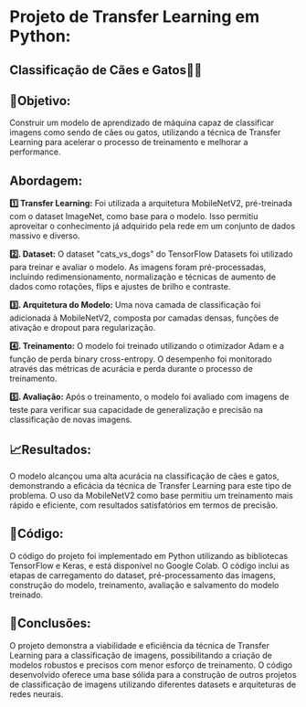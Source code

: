 # Projeto de Transfer Learning em Python: 
## Classificação de Cães e Gatos🐶😸
## 🎯Objetivo:
Construir um modelo de aprendizado de máquina capaz de classificar imagens como sendo de cães ou gatos, utilizando a técnica de Transfer Learning para acelerar o processo de treinamento e melhorar a performance.
## Abordagem:

**1️⃣ Transfer Learning:** Foi utilizada a arquitetura MobileNetV2, pré-treinada com o dataset ImageNet, como base para o modelo. Isso permitiu aproveitar o conhecimento já adquirido pela rede em um conjunto de dados massivo e diverso.

**2️⃣. Dataset:** O dataset "cats_vs_dogs" do TensorFlow Datasets foi utilizado para treinar e avaliar o modelo. As imagens foram pré-processadas, incluindo redimensionamento, normalização e técnicas de aumento de dados como rotações, flips e ajustes de brilho e contraste.

**3️⃣. Arquitetura do Modelo:** Uma nova camada de classificação foi adicionada à MobileNetV2, composta por camadas densas, funções de ativação e dropout para regularização.

**4️⃣. Treinamento:** O modelo foi treinado utilizando o otimizador Adam e a função de perda binary cross-entropy. O desempenho foi monitorado através das métricas de acurácia e perda durante o processo de treinamento.

**5️⃣. Avaliação:** Após o treinamento, o modelo foi avaliado com imagens de teste para verificar sua capacidade de generalização e precisão na classificação de novas imagens.

## 📈Resultados:

O modelo alcançou uma alta acurácia na classificação de cães e gatos, demonstrando a eficácia da técnica de Transfer Learning para este tipo de problema. O uso da MobileNetV2 como base permitiu um treinamento mais rápido e eficiente, com resultados satisfatórios em termos de precisão.

## 🧬Código:

O código do projeto foi implementado em Python utilizando as bibliotecas TensorFlow e Keras, e está disponível no Google Colab. O código inclui as etapas de carregamento do dataset, pré-processamento das imagens, construção do modelo, treinamento, avaliação e salvamento do modelo treinado.

## 🔎Conclusões:

O projeto demonstra a viabilidade e eficiência da técnica de Transfer Learning para a classificação de imagens, possibilitando a criação de modelos robustos e precisos com menor esforço de treinamento. O código desenvolvido oferece uma base sólida para a construção de outros projetos de classificação de imagens utilizando diferentes datasets e arquiteturas de redes neurais.
